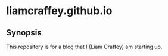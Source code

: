 # liamcraffey.github.io

## Synopsis
This repository is for a blog that I (Liam Craffey) am starting up.
